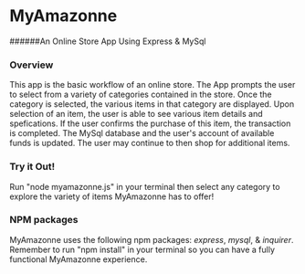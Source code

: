 # MyAmazonne
######An Online Store App Using Express & MySql


### Overview
This app is the basic workflow of an online store. The App prompts the user to select from a variety of categories contained in the store. Once the category is selected, the various items in that category are displayed. Upon selection of an item, the user is able to see various item details and spefications. If the user confirms the purchase of this item, the transaction is completed. The MySql database and the user's account of available funds is updated. The user may continue to then shop for additional items. 

### Try it Out! 
Run "node myamazonne.js" in your terminal then select any category to explore the variety of items MyAmazonne has to offer!

### NPM packages
MyAmazonne uses the following npm packages: _express_, _mysql_, & _inquirer_. Remember to run "npm install" in your terminal so you can have a fully functional MyAmazonne experience. 